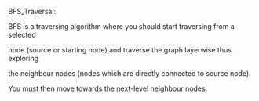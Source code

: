 BFS_Traversal:

BFS is a traversing algorithm where you should start traversing from a selected 

node (source or starting node) and traverse the graph layerwise thus exploring 

the neighbour nodes (nodes which are directly connected to source node). 

You must then move towards the next-level neighbour nodes.
